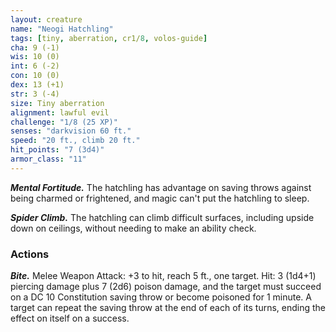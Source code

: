 ```yaml
---
layout: creature
name: "Neogi Hatchling"
tags: [tiny, aberration, cr1/8, volos-guide]
cha: 9 (-1)
wis: 10 (0)
int: 6 (-2)
con: 10 (0)
dex: 13 (+1)
str: 3 (-4)
size: Tiny aberration
alignment: lawful evil
challenge: "1/8 (25 XP)"
senses: "darkvision 60 ft."
speed: "20 ft., climb 20 ft."
hit_points: "7 (3d4)"
armor_class: "11"
---
```


***Mental Fortitude.*** The hatchling has advantage on saving throws against being charmed or frightened, and magic can't put the hatchling to sleep.

***Spider Climb.*** The hatchling can climb difficult surfaces, including upside down on ceilings, without needing to make an ability check.

### Actions

***Bite.*** Melee Weapon Attack: +3 to hit, reach 5 ft., one target. Hit: 3 (1d4+1) piercing damage plus 7 (2d6) poison damage, and the target must succeed on a DC 10 Constitution saving throw or become poisoned for 1 minute. A target can repeat the saving throw at the end of each of its turns, ending the effect on itself on a success.